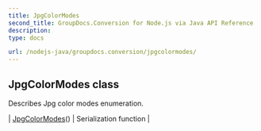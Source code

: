 ```yaml
---
title: JpgColorModes
second_title: GroupDocs.Conversion for Node.js via Java API Reference
description: 
type: docs

url: /nodejs-java/groupdocs.conversion/jpgcolormodes/
---
```


## JpgColorModes class

 Describes Jpg color modes enumeration.
 
| [JpgColorModes](jpgcolormodes)() | Serialization function |
